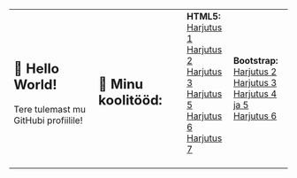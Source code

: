 <p align="center">
  <table>
    <tr>
      <td>
        <h2>👋 Hello World!</h2>
        <p>Tere tulemast mu GitHubi profiilile!</p>
      </td>
      <td>
        <h2>🌱 Minu koolitööd:</h2>
      </td>
      <td>
        <strong>HTML5:</strong><br>
        <a href="https://sigridlillep.github.io/SigridLillep/01.html">Harjutus 1</a><br>
        <a href="https://sigridlillep.github.io/SigridLillep/02.html">Harjutus 2</a><br>
        <a href="https://sigridlillep.github.io/SigridLillep/03.html">Harjutus 3</a><br>
        <a href="https://sigridlillep.github.io/SigridLillep/05.html">Harjutus 5</a><br>
        <a href="https://sigridlillep.github.io/SigridLillep/06.html">Harjutus 6</a><br>
        <a href="https://sigridlillep.github.io/SigridLillep/07.html">Harjutus 7</a><br><br>
      </td>
      <td> 
        <strong>Bootstrap:</strong><br>
        <a href="https://sigridlillep.github.io/SigridLillep/bs02.html">Harjutus 2</a><br>
        <a href="https://sigridlillep.github.io/SigridLillep/bs03.html">Harjutus 3</a><br>
        <a href="https://sigridlillep.github.io/SigridLillep/bs04_05.html">Harjutus 4 ja 5</a><br>
        <a href="https://sigridlillep.github.io/SigridLillep/bs06.html">Harjutus 6</a>
      </td>
    </tr>
  </table>
</p>



<!--
**SigridLillep/SigridLillep** is a ✨ _special_ ✨ repository because its `README.md` (this file) appears on your GitHub profile.

Here are some ideas to get you started:

- 🔭 I’m currently working on ...
- 🌱 I’m currently learning ...
- 👯 I’m looking to collaborate on ...
- 🤔 I’m looking for help with ...
- 💬 Ask me about ...
- 📫 How to reach me: ...
- 😄 Pronouns: ...
- ⚡ Fun fact: ...
-->
